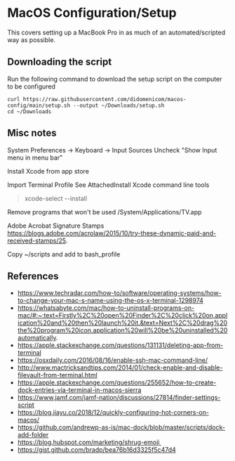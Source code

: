 # MacOS Configuration/Setup

This covers setting up a MacBook Pro in as much of an automated/scripted way as possible.

## Downloading the script

Run the following command to download the setup script on the computer to be configured

	curl https://raw.githubusercontent.com/didomenicom/macos-config/main/setup.sh --output ~/Downloads/setup.sh
	cd ~/Downloads


## Misc notes

System Preferences -> Keyboard -> Input Sources
Uncheck "Show Input menu in menu bar"

Install Xcode from app store

Import Terminal Profile
See AttachedInstall Xcode command line tools
> xcode-select --install

Remove programs that won't be used
/System/Applications/TV.app




Adobe Acrobat Signature Stamps
https://blogs.adobe.com/acrolaw/2015/10/try-these-dynamic-paid-and-received-stamps/25. 

Copy ~/scripts and add to bash_profile


## References
* https://www.techradar.com/how-to/software/operating-systems/how-to-change-your-mac-s-name-using-the-os-x-terminal-1298974
* https://whatsabyte.com/mac/how-to-uninstall-programs-on-mac/#:~:text=Firstly%2C%20open%20Finder%2C%20click%20on,application%20and%20then%20launch%20it.&text=Next%2C%20drag%20the%20program%20icon,application%20will%20be%20uninstalled%20automatically.
* https://apple.stackexchange.com/questions/131131/deleting-app-from-terminal
* https://osxdaily.com/2016/08/16/enable-ssh-mac-command-line/
* http://www.mactricksandtips.com/2014/01/check-enable-and-disable-filevault-from-terminal.html
* https://apple.stackexchange.com/questions/255652/how-to-create-dock-entries-via-terminal-in-macos-sierra
* https://www.jamf.com/jamf-nation/discussions/27814/finder-settings-script
* https://blog.jiayu.co/2018/12/quickly-configuring-hot-corners-on-macos/
* https://github.com/andrewp-as-is/mac-dock/blob/master/scripts/dock-add-folder
* https://blog.hubspot.com/marketing/shrug-emoji 
* https://gist.github.com/bradp/bea76b16d3325f5c47d4
